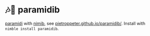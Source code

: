 # 🎶🐳 paramidib
[paramidi] with [nimib], see [pietroppeter.github.io/paramidib/](https://pietroppeter.github.io/paramidib/). Install with `nimble install paramidib`.

[paramidi]: https://github.com/paranim/paramidi
[nimib]: https://github.com/pietroppeter/nimib
